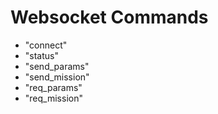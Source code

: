 # Websocket Commands

- "connect"
- "status"
- "send_params"
- "send_mission"
- "req_params"
- "req_mission"